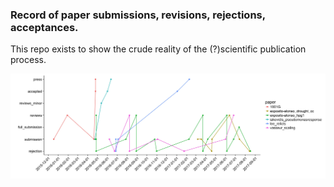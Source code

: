 

### Record of paper submissions, revisions, rejections, acceptances.

This repo exists to show the crude reality of the (?)scientific publication process.

![alt text](https://github.com/MoisesExpositoAlonso/paperrec/blob/master/paperrec.jpg)


